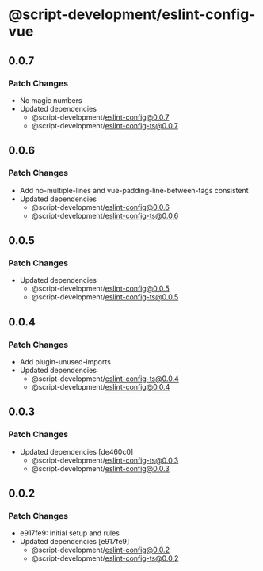 # @script-development/eslint-config-vue

## 0.0.7

### Patch Changes

- No magic numbers
- Updated dependencies
  - @script-development/eslint-config@0.0.7
  - @script-development/eslint-config-ts@0.0.7

## 0.0.6

### Patch Changes

- Add no-multiple-lines and vue-padding-line-between-tags consistent
- Updated dependencies
  - @script-development/eslint-config@0.0.6
  - @script-development/eslint-config-ts@0.0.6

## 0.0.5

### Patch Changes

- Updated dependencies
  - @script-development/eslint-config@0.0.5
  - @script-development/eslint-config-ts@0.0.5

## 0.0.4

### Patch Changes

- Add plugin-unused-imports
- Updated dependencies
  - @script-development/eslint-config-ts@0.0.4
  - @script-development/eslint-config@0.0.4

## 0.0.3

### Patch Changes

- Updated dependencies [de460c0]
  - @script-development/eslint-config-ts@0.0.3
  - @script-development/eslint-config@0.0.3

## 0.0.2

### Patch Changes

- e917fe9: Initial setup and rules
- Updated dependencies [e917fe9]
  - @script-development/eslint-config@0.0.2
  - @script-development/eslint-config-ts@0.0.2
